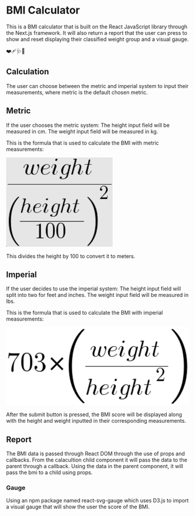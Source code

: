 # BMI Calculator
This is a BMI calculator that is built on the React JavaScript library through the Next.js framework.
It will also return a report that the user can press to show and reset displaying their classified weight group and a visual gauge.

❤️‍🩹🩺🏥

## Calculation
The user can choose between the metric and imperial system to input their measurements, where metric is the default chosen metric.

## Metric
If the user chooses the metric system:
The height input field will be measured in cm.
The weight input field will be measured in kg.

This is the formula that is used to calculate the BMI with metric measurements:

![image](/resources/metric_bmi.png)

This divides the height by 100 to convert it to meters.

## Imperial
If the user decides to use the imperial system:
The height input field will split into two for feet and inches.
The weight input field will be measured in lbs.

This is the formula that is used to calculate the BMI with imperial measurements:

![image](/resources/imperial_bmi.png)

After the submit button is pressed, the BMI score will be displayed along with the height and weight inputted in their corresponding measurements.

## Report
The BMI data is passed through React DOM through the use of props and callbacks.
From the calacultion child component it will pass the data to the parent through a callback.
Using the data in the parent component, it will pass the bmi to a child using props.

### Gauge
Using an npm package named react-svg-gauge which uses D3.js to import a visual gauge that will show the user the score of the BMI. 
